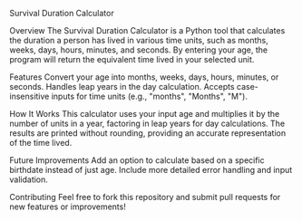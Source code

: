 Survival Duration Calculator

Overview
The Survival Duration Calculator is a Python tool that calculates the duration a person has lived in various time units, such as months, weeks, days, hours, minutes, and seconds. By entering your age, the program will return the equivalent time lived in your selected unit.

Features
Convert your age into months, weeks, days, hours, minutes, or seconds.
Handles leap years in the day calculation.
Accepts case-insensitive inputs for time units (e.g., "months", "Months", "M").

How It Works
This calculator uses your input age and multiplies it by the number of units in a year, factoring in leap years for day calculations. The results are printed without rounding, providing an accurate representation of the time lived.

Future Improvements
Add an option to calculate based on a specific birthdate instead of just age.
Include more detailed error handling and input validation.

Contributing
Feel free to fork this repository and submit pull requests for new features or improvements!
